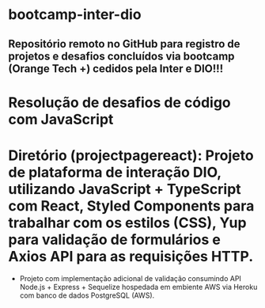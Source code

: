# bootcamp-inter-dio

## Repositório remoto no GitHub para registro de projetos e desafios concluídos via bootcamp (Orange Tech +) cedidos pela Inter e DIO!!!

# Resolução de desafios de código com JavaScript

# Diretório (projectpagereact): Projeto de plataforma de interação DIO, utilizando JavaScript + TypeScript com React, Styled Components para trabalhar com os estilos (CSS), Yup para validação de formulários e Axios API para as requisições HTTP.
- Projeto com implementação adicional de validação consumindo API Node.js + Express + Sequelize hospedada em embiente AWS via Heroku com banco de dados PostgreSQL (AWS).